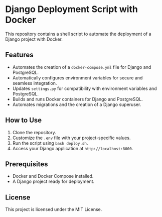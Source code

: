 # Django Deployment Script with Docker  
This repository contains a shell script to automate the deployment of a Django project with Docker.  

## Features  
- Automates the creation of a `docker-compose.yml` file for Django and PostgreSQL.  
- Automatically configures environment variables for secure and seamless integration.  
- Updates `settings.py` for compatibility with environment variables and PostgreSQL.  
- Builds and runs Docker containers for Django and PostgreSQL.  
- Automates migrations and the creation of a Django superuser.  

## How to Use  
1. Clone the repository.  
2. Customize the `.env` file with your project-specific values.  
3. Run the script using `bash deploy.sh`.  
4. Access your Django application at `http://localhost:8000`.  

## Prerequisites  
- Docker and Docker Compose installed.  
- A Django project ready for deployment.  

## License  
This project is licensed under the MIT License.  

